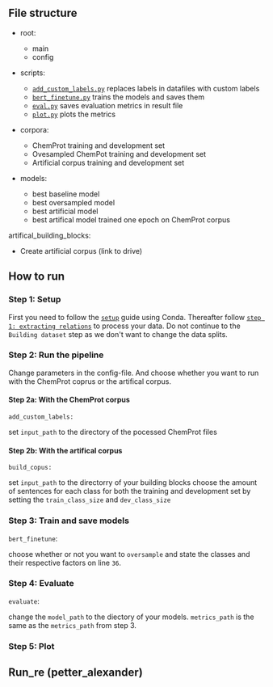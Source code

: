 ## File structure

* root:
  - main
  - config 

* scripts: 
  - [`add_custom_labels.py`](relation_extraction/add_custom_labels.py) replaces labels in datafiles with custom labels
  - [`bert_finetune.py`](relation_extraction/bert_finetune.py) trains the models and saves them
  - [`eval.py`](relation_extraction/eval.py) saves evaluation metrics in result file
  - [`plot.py`](relation_extraction/plot.py) plots the metrics

* corpora: 
  - ChemProt training and development set
  - Ovesampled ChemPot training and development set
  - Artificial corpus training and development set

* models: 
  - best baseline model
  - best oversampled model
  - best artificial model 
  - best artifical model trained one epoch on ChemProt corpus

artifical_building_blocks:
* Create artificial corpus (link to drive)

## How to run 

### Step 1: Setup

First you need to follow the [`setup`](https://github.com/Aitslab/nlp_2021_alexander_petter#setup-using-conda-anaconda--miniconda) guide using Conda. Thereafter follow [`step 1: extracting relations`](https://github.com/Aitslab/nlp_2021_alexander_petter/tree/master/utils/chemprot#extracting-relations) to process your data. Do not continue to the `Building dataset` step as we don't want to change the data splits.

### Step 2: Run the pipeline
Change parameters in the config-file. And choose whether you want to run with the ChemProt coprus or the artifical corpus.

#### Step 2a: With the ChemProt corpus

`add_custom_labels:`

set `input_path` to the directory of the pocessed ChemProt files

#### Step 2b: With the artifical corpus

`build_copus:`

set `input_path` to the directorry of your building blocks 
choose the amount of sentences for each class for both the training and development set by setting the `train_class_size` and `dev_class_size` 

### Step 3: Train and save models

`bert_finetune`:

choose whether or not you want to `oversample` and state the classes and their respective factors on line `36`.

### Step 4: Evaluate

`evaluate`: 

change the `model_path` to the diectory of your models. `metrics_path` is the same as the `metrics_path` from step 3. 

### Step 5: Plot

## Run_re (petter_alexander)




